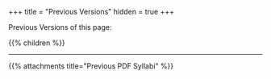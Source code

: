 +++
title = "Previous Versions"
hidden = true
+++

Previous Versions of this page:

{{% children %}}

---

{{% attachments title="Previous PDF Syllabi" %}}